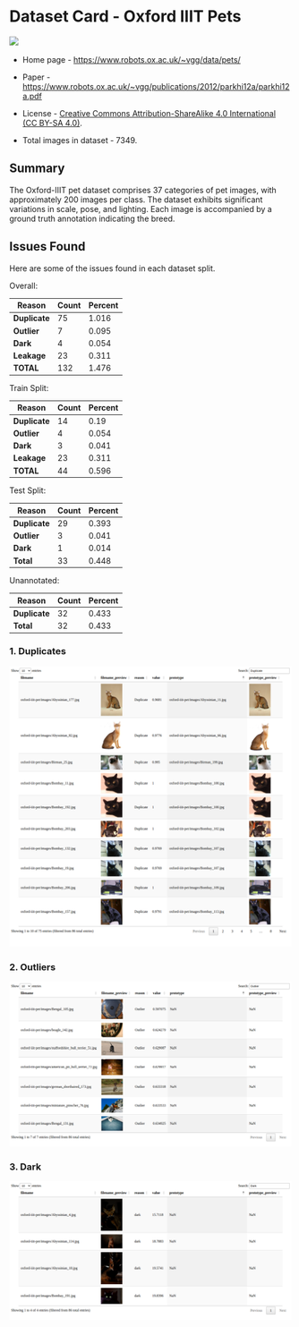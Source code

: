 # Dataset Card - Oxford IIIT Pets
<img src="https://www.robots.ox.ac.uk/~vgg/data/pets/pet_annotations.jpg" height="200" />

+ Home page - https://www.robots.ox.ac.uk/~vgg/data/pets/

+ Paper - https://www.robots.ox.ac.uk/~vgg/publications/2012/parkhi12a/parkhi12a.pdf

+ License - [Creative Commons Attribution-ShareAlike 4.0 International (CC BY-SA 4.0)](https://creativecommons.org/licenses/by-sa/4.0/).

+ Total images in dataset - 7349.

## Summary

The Oxford-IIIT pet dataset comprises 37 categories of pet images, with approximately 200 images per class. The dataset exhibits significant variations in scale, pose, and lighting. Each image is accompanied by a ground truth annotation indicating the breed.


## Issues Found
Here are some of the issues found in each dataset split.

Overall:

| **Reason**    | **Count** | **Percent** |
|---------------|-----------|-------------|
| **Duplicate** | 75        | 1.016       |
| **Outlier**   | 7         | 0.095       |
| **Dark**      | 4         | 0.054       |
| **Leakage**   | 23        | 0.311       |
| **TOTAL**     | 132       | 1.476       |


Train Split:

| **Reason**    | **Count** | **Percent** |
|---------------|-----------|-------------|
| **Duplicate** | 14        | 0.19        |
| **Outlier**   | 4         | 0.054       |
| **Dark**      | 3         | 0.041       |
| **Leakage**   | 23        | 0.311       |
| **TOTAL**     | 44        | 0.596       |


Test Split:

| **Reason**    | **Count** | **Percent** |
|---------------|-----------|-------------|
| **Duplicate** | 29        | 0.393       |
| **Outlier**   | 3         | 0.041       |
| **Dark**      | 1         | 0.014       |
| **Total**     | 33        | 0.448       |

Unannotated:

| **Reason**    | **Count** | **Percent** |
|---------------|-----------|-------------|
| **Duplicate** | 32        | 0.433       |
| **Total**     | 32        | 0.433       |

### 1. Duplicates
![duplicate](./duplicates.png)

### 2. Outliers
![outliers](./outliers.png)

### 3. Dark
![dark](./dark.png)